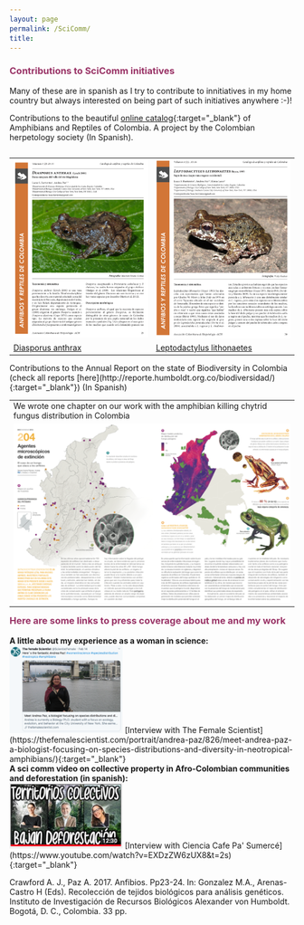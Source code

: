 ```yaml
---
layout: page
permalink: /SciComm/
title:  
---
```


<h3><span style="color: #993366;">Contributions to SciComm initiatives</span></h3>
Many of these are in spanish as I try to contribute to innitiatives in my home country but always interested on being part of such initiatives anywhere :-)! 

Contributions to the beautiful [online catalog](http://www.acherpetologia.org/catalogo-de-anfibios-y-reptiles-de-colombia){:target="_blank"} of Amphibians and Reptiles of Colombia. A project by the Colombian herpetology society (In Spanish).

<table align="left">
  <tr><td style="width:35%;vertical-align: middle;"><img src="/images/diasporus.png"/></td><td style="width:35%;vertical-align: middle;"><img src="/images/lithonaetes.png"/></td></tr>
 <tr><td> <a href="http://www.acherpetologia.org/wp-content/uploads/2017/06/CARC_Volumen3_Numero2.pdf" target="_blank">Diasporus anthrax</a></td><td> <a href="http://www.acherpetologia.org/wp-content/uploads/2018/05/VOL_4_NUM_1.pdf" target="_blank">Leptodactylus lithonaetes</a> </td></tr>
</table>
<br>
Contributions to the Annual Report on the state of Biodiversity in Colombia (check all reports [here](http://reporte.humboldt.org.co/biodiversidad/){:target="_blank"}) (In Spanish)
<table align="left">
<tr><td>We wrote one chapter on our work with the amphibian killing chytrid fungus distribution in Colombia</td></tr>
<tr><td style="width:35%;"><img src="/images/ret.png"/></td></tr>
</table>
<br>
<h3><span style="color: #993366;">Here are some links to press coverage about me and my work</span></h3>
<div>
 <strong>A little about my experience as a woman in science:</strong>
 </div>
 <img src="/images/Screen Shot 2020-04-06 at 12.13.39 PM.png" width="200">  
[Interview with The Female Scientist](https://thefemalescientist.com/portrait/andrea-paz/826/meet-andrea-paz-a-biologist-focusing-on-species-distributions-and-diversity-in-neotropical-amphibians/){:target="_blank"}

<div>
<strong>A sci comm video  on collective property in Afro-Colombian communities and deforestation (in spanish):</strong>
</div>
<img src="/images/CienciaCafe.jpg" width="200">     
[Interview with Ciencia Cafe Pa' Sumercé](https://www.youtube.com/watch?v=EXDzZW6zUX8&t=2s){:target="_blank"}







Crawford A. J., Paz A. 2017. Anfibios. Pp23-24. In: Gonzalez M.A., Arenas-Castro H (Eds). Recolección de tejidos biológicos para análisis genéticos. Instituto de Investigación de Recursos Biológicos Alexander von Humboldt. Bogotá, D. C., Colombia. 33 pp.

